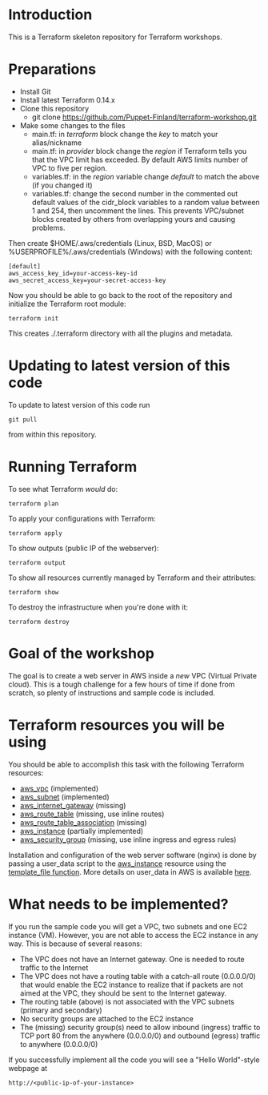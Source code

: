 # Introduction

This is a Terraform skeleton repository for Terraform workshops.

# Preparations

* Install Git
* Install latest Terraform 0.14.x
* Clone this repository
    * git clone https://github.com/Puppet-Finland/terraform-workshop.git
* Make some changes to the files
    * main.tf: in *terraform* block change the *key* to match your alias/nickname
    * main.tf: in *provider* block change the *region* if Terraform tells you that the VPC limit has exceeded. By default AWS limits number of VPC to five per region.
    * variables.tf: in the *region* variable change *default* to match the above (if you changed it)
    * variables.tf: change the second number in the commented out default values of the cidr_block variables to a random value between 1 and 254, then uncomment the lines. This prevents VPC/subnet blocks created by others from overlapping yours and causing problems.

Then create $HOME/.aws/credentials (Linux, BSD, MacOS) or
%USERPROFILE%/.aws/credentials (Windows) with the following content:

    [default]
    aws_access_key_id=your-access-key-id
    aws_secret_access_key=your-secret-access-key

Now you should be able to go back to the root of the repository and initialize the Terraform root module:

    terraform init

This creates ./.terraform directory with all the plugins and metadata.

# Updating to latest version of this code

To update to latest version of this code run

    git pull

from within this repository.

# Running Terraform

To see what Terraform *would* do:

    terraform plan

To apply your configurations with Terraform:

    terraform apply

To show outputs (public IP of the webserver):

    terraform output

To show all resources currently managed by Terraform and their attributes:

    terraform show

To destroy the infrastructure when you're done with it:

    terraform destroy

# Goal of the workshop

The goal is to create a web server in AWS inside a *new* VPC (Virtual Private
cloud). This is a tough challenge for a few hours of time if done from
scratch, so plenty of instructions and sample code is included.

# Terraform resources you will be using

You should be able to accomplish this task with the following Terraform resources:

* [aws_vpc](https://registry.terraform.io/providers/hashicorp/aws/latest/docs/resources/vpc) (implemented)
* [aws_subnet](https://registry.terraform.io/providers/hashicorp/aws/latest/docs/resources/subnet) (implemented)
* [aws_internet_gateway](https://registry.terraform.io/providers/hashicorp/aws/latest/docs/resources/internet_gateway) (missing)
* [aws_route_table](https://registry.terraform.io/providers/hashicorp/aws/latest/docs/resources/route_table) (missing, use inline routes)
* [aws_route_table_association](https://registry.terraform.io/providers/hashicorp/aws/latest/docs/resources/route_table_association) (missing)
* [aws_instance](https://registry.terraform.io/providers/hashicorp/aws/latest/docs/resources/instance) (partially implemented)
* [aws_security_group](https://registry.terraform.io/providers/hashicorp/aws/latest/docs/resources/security_group) (missing, use inline ingress and egress rules)

Installation and configuration of the web server software (nginx) is done by
passing a user_data script to the
[aws_instance](https://registry.terraform.io/providers/hashicorp/aws/latest/docs/resources/instance)
resource using the
[template_file function](https://registry.terraform.io/providers/hashicorp/template/latest/docs/data-sources/file).
More details on user_data in AWS is available [here](https://docs.aws.amazon.com/AWSEC2/latest/UserGuide/user-data.html).

# What needs to be implemented?

If you run the sample code you will get a VPC, two subnets and one EC2 instance (VM). However, you are not able to access the EC2 instance in any way. This is because of several reasons:

* The VPC does not have an Internet gateway. One is needed to route traffic to the Internet
* The VPC does not have a routing table with a catch-all route (0.0.0.0/0) that would enable the EC2 instance to realize that if packets are not aimed at the VPC, they should be sent to the Internet gateway.
* The routing table (above) is not associated with the VPC subnets (primary and secondary)
* No security groups are attached to the EC2 instance
* The (missing) security group(s) need to allow inbound (ingress) traffic to TCP port 80 from the anywhere (0.0.0.0/0) and outbound (egress) traffic to anywhere (0.0.0.0/0)

If you successfully implement all the code you will see a "Hello World"-style webpage at

```
http://<public-ip-of-your-instance>
```
